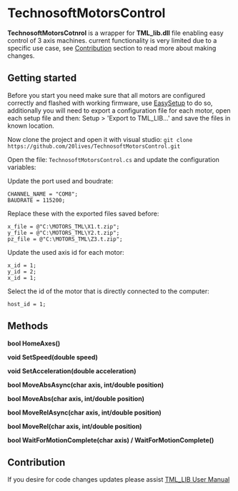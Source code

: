 # TechnosoftMotorsControl

**TechnosoftMotorsCotnrol** is a wrapper for **TML_lib.dll** file enabling easy control of 3 axis machines.
current functionality is very limited due to a specific use case, see [Contribution](#contribution) section to read more about making changes.

## Getting started
Before you start you need make sure that all motors are configured correctly and flashed with working firmware, use [EasySetup](https://www.technosoftmotion.com/en/easysetup-free-download) to do so, additionally you will need to export a configuration file for each motor, open each setup file and then: Setup > 'Export to TML_LIB...' and save the files in known location.

Now clone the project and open it with visual studio:
`git clone https://github.com/20lives/TechnosoftMotorsControl.git`

Open the file: `TechnosoftMotorsControl.cs` and update the configuration variables:

Update the port used and boudrate:
```
CHANNEL_NAME = "COM8";
BAUDRATE = 115200;
```

Replace these with the exported files saved before:
```
x_file = @"C:\MOTORS_TML\X1.t.zip";
y_file = @"C:\MOTORS_TML\Y2.t.zip";
pz_file = @"C:\MOTORS_TML\Z3.t.zip";
```

Update the used axis id for each motor:
```
x_id = 1;
y_id = 2;
x_id = 1;
```

Select the id of the motor that is directly connected to the computer:
```
host_id = 1;
```

## Methods

**bool HomeAxes()**

**void SetSpeed(double speed)**

**void SetAcceleration(double acceleration)**

**bool MoveAbsAsync(char axis, int/double position)**

**bool MoveAbs(char axis, int/double position)**

**bool MoveRelAsync(char axis, int/double position)**

**bool MoveRel(char axis, int/double position)**

**bool WaitForMotionComplete(char axis) / WaitForMotionComplete()**

## Contribution
If you desire for code changes updates please assist [TML_LIB User Manual](http://media.oem.se/Archive/FilesArchive/29979.pdf)
